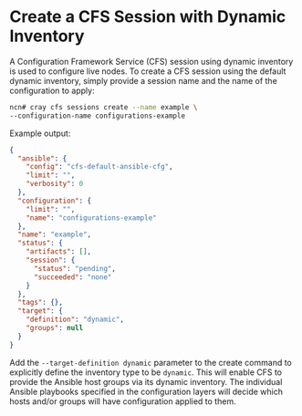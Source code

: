 # Create a CFS Session with Dynamic Inventory

A Configuration Framework Service \(CFS\) session using dynamic inventory is used to configure live nodes. To create a CFS session using the default dynamic inventory, simply provide a session name and the name of the configuration to apply:

```bash
ncn# cray cfs sessions create --name example \
--configuration-name configurations-example
```

Example output:

```json
{
  "ansible": {
    "config": "cfs-default-ansible-cfg",
    "limit": "",
    "verbosity": 0
  },
  "configuration": {
    "limit": "",
    "name": "configurations-example"
  },
  "name": "example",
  "status": {
    "artifacts": [],
    "session": {
      "status": "pending",
      "succeeded": "none"
    }
  },
  "tags": {},
  "target": {
    "definition": "dynamic",
    "groups": null
  }
}
```

Add the `--target-definition dynamic` parameter to the create command to explicitly define the inventory type to be `dynamic`. This will enable CFS to provide the Ansible host groups via its dynamic inventory. The individual Ansible playbooks specified in the configuration layers will decide which hosts and/or groups will have configuration applied to them.


